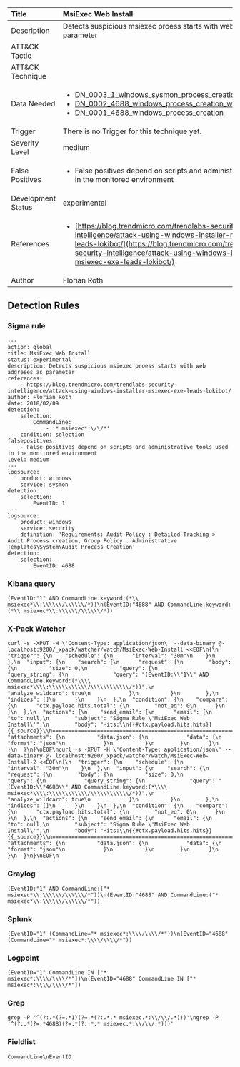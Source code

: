 | Title                | MsiExec Web Install                                                                                                                                                 |
|:---------------------|:------------------------------------------------------------------------------------------------------------------------------------------------------------|
| Description          | Detects suspicious msiexec proess starts with web addreses as parameter                                                                                                                                           |
| ATT&amp;CK Tactic    | <ul></ul>  |
| ATT&amp;CK Technique | <ul></ul>                             |
| Data Needed          | <ul><li>[DN_0003_1_windows_sysmon_process_creation](../Data_Needed/DN_0003_1_windows_sysmon_process_creation.md)</li><li>[DN_0002_4688_windows_process_creation_with_commandline](../Data_Needed/DN_0002_4688_windows_process_creation_with_commandline.md)</li><li>[DN_0001_4688_windows_process_creation](../Data_Needed/DN_0001_4688_windows_process_creation.md)</li></ul>                                                         |
| Trigger              |  There is no Trigger for this technique yet.  |
| Severity Level       | medium                                                                                                                                                 |
| False Positives      | <ul><li>False positives depend on scripts and administrative tools used in the monitored environment</li></ul>                                                                  |
| Development Status   | experimental                                                                                                                                                |
| References           | <ul><li>[https://blog.trendmicro.com/trendlabs-security-intelligence/attack-using-windows-installer-msiexec-exe-leads-lokibot/](https://blog.trendmicro.com/trendlabs-security-intelligence/attack-using-windows-installer-msiexec-exe-leads-lokibot/)</li></ul>                                                          |
| Author               | Florian Roth                                                                                                                                                |


## Detection Rules

### Sigma rule

```
---
action: global
title: MsiExec Web Install
status: experimental
description: Detects suspicious msiexec proess starts with web addreses as parameter
references:
    - https://blog.trendmicro.com/trendlabs-security-intelligence/attack-using-windows-installer-msiexec-exe-leads-lokibot/
author: Florian Roth
date: 2018/02/09
detection:
    selection:
        CommandLine: 
            - '* msiexec*:\/\/*'
    condition: selection
falsepositives: 
    - False positives depend on scripts and administrative tools used in the monitored environment
level: medium
---
logsource:
    product: windows
    service: sysmon
detection:
    selection:
        EventID: 1
---
logsource:
    product: windows
    service: security
    definition: 'Requirements: Audit Policy : Detailed Tracking > Audit Process creation, Group Policy : Administrative Templates\System\Audit Process Creation'
detection:
    selection:
        EventID: 4688

```





### Kibana query

```
(EventID:"1" AND CommandLine.keyword:(*\\ msiexec*\\:\\\\\\/\\\\\\/*))\n(EventID:"4688" AND CommandLine.keyword:(*\\ msiexec*\\:\\\\\\/\\\\\\/*))
```





### X-Pack Watcher

```
curl -s -XPUT -H \'Content-Type: application/json\' --data-binary @- localhost:9200/_xpack/watcher/watch/MsiExec-Web-Install <<EOF\n{\n  "trigger": {\n    "schedule": {\n      "interval": "30m"\n    }\n  },\n  "input": {\n    "search": {\n      "request": {\n        "body": {\n          "size": 0,\n          "query": {\n            "query_string": {\n              "query": "(EventID:\\"1\\" AND CommandLine.keyword:(*\\\\ msiexec*\\\\:\\\\\\\\\\\\/\\\\\\\\\\\\/*))",\n              "analyze_wildcard": true\n            }\n          }\n        },\n        "indices": []\n      }\n    }\n  },\n  "condition": {\n    "compare": {\n      "ctx.payload.hits.total": {\n        "not_eq": 0\n      }\n    }\n  },\n  "actions": {\n    "send_email": {\n      "email": {\n        "to": null,\n        "subject": "Sigma Rule \'MsiExec Web Install\'",\n        "body": "Hits:\\n{{#ctx.payload.hits.hits}}{{_source}}\\n================================================================================\\n{{/ctx.payload.hits.hits}}",\n        "attachments": {\n          "data.json": {\n            "data": {\n              "format": "json"\n            }\n          }\n        }\n      }\n    }\n  }\n}\nEOF\ncurl -s -XPUT -H \'Content-Type: application/json\' --data-binary @- localhost:9200/_xpack/watcher/watch/MsiExec-Web-Install-2 <<EOF\n{\n  "trigger": {\n    "schedule": {\n      "interval": "30m"\n    }\n  },\n  "input": {\n    "search": {\n      "request": {\n        "body": {\n          "size": 0,\n          "query": {\n            "query_string": {\n              "query": "(EventID:\\"4688\\" AND CommandLine.keyword:(*\\\\ msiexec*\\\\:\\\\\\\\\\\\/\\\\\\\\\\\\/*))",\n              "analyze_wildcard": true\n            }\n          }\n        },\n        "indices": []\n      }\n    }\n  },\n  "condition": {\n    "compare": {\n      "ctx.payload.hits.total": {\n        "not_eq": 0\n      }\n    }\n  },\n  "actions": {\n    "send_email": {\n      "email": {\n        "to": null,\n        "subject": "Sigma Rule \'MsiExec Web Install\'",\n        "body": "Hits:\\n{{#ctx.payload.hits.hits}}{{_source}}\\n================================================================================\\n{{/ctx.payload.hits.hits}}",\n        "attachments": {\n          "data.json": {\n            "data": {\n              "format": "json"\n            }\n          }\n        }\n      }\n    }\n  }\n}\nEOF\n
```





### Graylog

```
(EventID:"1" AND CommandLine:("* msiexec*\\:\\\\\\/\\\\\\/*"))\n(EventID:"4688" AND CommandLine:("* msiexec*\\:\\\\\\/\\\\\\/*"))
```





### Splunk

```
(EventID="1" (CommandLine="* msiexec*:\\\\/\\\\/*"))\n(EventID="4688" (CommandLine="* msiexec*:\\\\/\\\\/*"))
```





### Logpoint

```
(EventID="1" CommandLine IN ["* msiexec*:\\\\/\\\\/*"])\n(EventID="4688" CommandLine IN ["* msiexec*:\\\\/\\\\/*"])
```





### Grep

```
grep -P '^(?:.*(?=.*1)(?=.*(?:.*.* msiexec.*:\\/\\/.*)))'\ngrep -P '^(?:.*(?=.*4688)(?=.*(?:.*.* msiexec.*:\\/\\/.*)))'
```





### Fieldlist

```
CommandLine\nEventID
```

